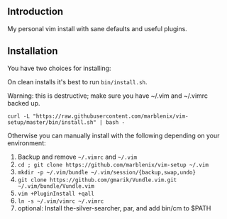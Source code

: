 Introduction
------------

My personal vim install with sane defaults and useful plugins.

Installation
------------

You have two choices for installing:

On clean installs it's best to run `bin/install.sh`.

Warning: this is destructive; make sure you have ~/.vim and ~/.vimrc backed up.

    curl -L "https://raw.githubusercontent.com/marblenix/vim-setup/master/bin/install.sh" | bash -

Otherwise you can manually install with the following depending on your environment:

1. Backup and remove `~/.vimrc` and `~/.vim`
2. `cd ; git clone https://github.com/marblenix/vim-setup ~/.vim`
3. `mkdir -p ~/.vim/bundle ~/.vim/session/{backup,swap,undo}`
4. `git clone https://github.com/gmarik/Vundle.vim.git ~/.vim/bundle/Vundle.vim`
5. `vim +PluginInstall +qall`
6. `ln -s ~/.vim/vimrc ~/.vimrc`
7. optional: Install the-silver-searcher, par, and add bin/cm to $PATH
